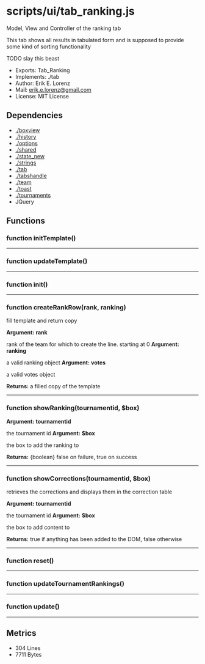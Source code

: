 # scripts/ui/tab_ranking.js


Model, View and Controller of the ranking tab

This tab shows all results in tabulated form and is supposed to provide some
kind of sorting functionality

TODO slay this beast

* Exports: Tab_Ranking
* Implements: ./tab
* Author: Erik E. Lorenz 
* Mail: <erik.e.lorenz@gmail.com>
* License: MIT License


## Dependencies

* <a href="./boxview.html">./boxview</a>
* <a href="./history.html">./history</a>
* <a href="./options.html">./options</a>
* <a href="./shared.html">./shared</a>
* <a href="./state_new.html">./state_new</a>
* <a href="./strings.html">./strings</a>
* <a href="./tab.html">./tab</a>
* <a href="./tabshandle.html">./tabshandle</a>
* <a href="./team.html">./team</a>
* <a href="./toast.html">./toast</a>
* <a href="./tournaments.html">./tournaments</a>
* JQuery


## Functions

###   function initTemplate()

---

###   function updateTemplate()

---

###   function init()

---

###   function createRankRow(rank, ranking)
fill template and return copy

**Argument:** **rank**

rank of the team for which to create the line. starting at 0
**Argument:** **ranking**

a valid ranking object
**Argument:** **votes**

a valid votes object

**Returns:** a filled copy of the template

---


###   function showRanking(tournamentid, $box)
**Argument:** **tournamentid**

the tournament id
**Argument:** **$box**

the box to add the ranking to

**Returns:** {boolean} false on failure, true on success

---


###   function showCorrections(tournamentid, $box)
retrieves the corrections and displays them in the correction table

**Argument:** **tournamentid**

the tournament id
**Argument:** **$box**

the box to add content to

**Returns:** true if anything has been added to the DOM, false otherwise

---


###   function reset()

---

###   function updateTournamentRankings()

---

###   function update()

---

## Metrics

* 304 Lines
* 7711 Bytes

